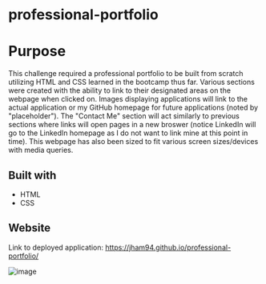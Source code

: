 # professional-portfolio

# Purpose
This challenge required a professional portfolio to be built from scratch utilizing HTML and CSS learned in the bootcamp thus far. Various sections were created with the ability to link to their designated areas on the webpage when clicked on. Images displaying applications will link to the actual application or my GitHub homepage for future applications (noted by "placeholder"). The "Contact Me" section will act similarly to previous sections where links will open pages in a new broswer (notice LinkedIn will go to the LinkedIn homepage as I do not want to link mine at this point in time). This webpage has also been sized to fit various screen sizes/devices with media queries.

## Built with 
* HTML
* CSS

## Website
Link to deployed application: https://jham94.github.io/professional-portfolio/


![image](https://user-images.githubusercontent.com/98374207/163730772-73490828-e19d-473f-bffe-7df093ca5f74.png)

